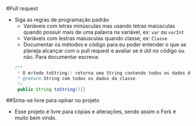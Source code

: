 #Pull request
- Siga as regras de programação padrão
  - Variáveis com letras minúsculas mas usando letras maiúsculas quando possuir mais de uma palavra na variável, ex: `var` ou `varInt`
  - Variáveis com lestras maiusculas quando classe, ex: `Classe`
  - Documentar os métodos e código para eu poder entender o que se planeja alcançar com o pull request e avaliar se é útil no código ou não. Para documentar escreva:
  ```Java
  /**
   * O método toString() retorna uma String contendo todos os dados da classe.
   * @return String com todos os dados da classe.
   */
   public String toString(){}
  ```
##Sinta-se livre para opinar no projeto
- Esse projeto é livre para cópias e alterações, sendo assim o Fork é muito bem vindo.
